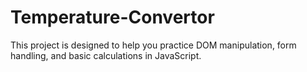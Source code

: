 # Temperature-Convertor
This project is designed to help you practice DOM manipulation, form handling, and basic calculations in JavaScript.
